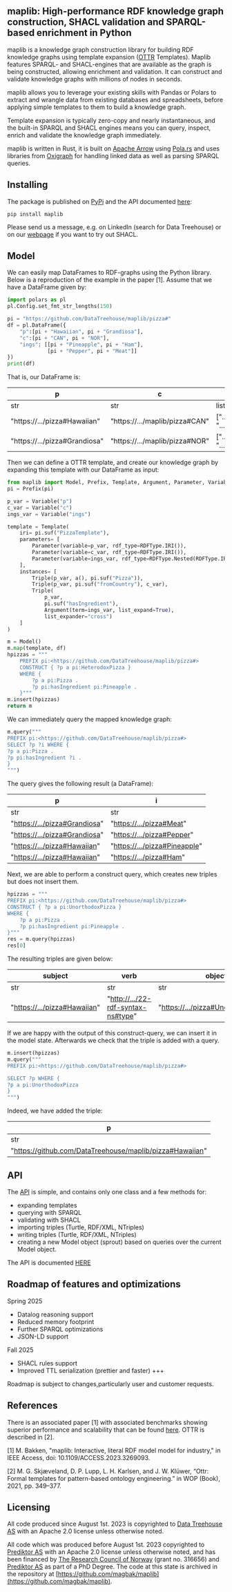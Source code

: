 ## maplib: High-performance RDF knowledge graph construction, SHACL validation and SPARQL-based enrichment in Python
maplib is a knowledge graph construction library for building RDF knowledge graphs using template expansion ([OTTR](https://ottr.xyz/) Templates). Maplib features SPARQL- and SHACL-engines that are available as the graph is being constructed, allowing enrichment and validation. It can construct and validate knowledge graphs with millions of nodes in seconds.

maplib allows you to leverage your existing skills with Pandas or Polars to extract and wrangle data from existing databases and spreadsheets, before applying simple templates to them to build a knowledge graph. 

Template expansion is typically zero-copy and nearly instantaneous, and the built-in SPARQL and SHACL engines means you can query, inspect, enrich and validate the knowledge graph immediately.      

maplib is written in Rust, it is built on [Apache Arrow](https://arrow.apache.org/) using [Pola.rs](https://www.pola.rs/) and uses libraries from [Oxigraph](https://github.com/oxigraph/oxigraph) for handling linked data as well as parsing SPARQL queries.

## Installing
The package is published on [PyPi](https://pypi.org/project/maplib/) and the API documented [here](https://datatreehouse.github.io/maplib/maplib.html):
```shell
pip install maplib
```
Please send us a message, e.g. on LinkedIn (search for Data Treehouse) or on our [webpage](https://www.data-treehouse.com/contact-8) if you want to try out SHACL.  

## Model
We can easily map DataFrames to RDF-graphs using the Python library. Below is a reproduction of the example in the paper [1]. Assume that we have a DataFrame given by: 

```python
import polars as pl
pl.Config.set_fmt_str_lengths(150)

pi = "https://github.com/DataTreehouse/maplib/pizza#"
df = pl.DataFrame({
    "p":[pi + "Hawaiian", pi + "Grandiosa"],
    "c":[pi + "CAN", pi + "NOR"],
    "ings": [[pi + "Pineapple", pi + "Ham"],
             [pi + "Pepper", pi + "Meat"]]
})
print(df)
```
That is, our DataFrame is:

| p                             | c                              | ings                                     |
|-------------------------------|--------------------------------|------------------------------------------|
| str                           | str                            | list[str]                                |
| "https://.../pizza#Hawaiian"  | "https://.../maplib/pizza#CAN" | [".../pizza#Pineapple", ".../pizza#Ham"] |
| "https://.../pizza#Grandiosa" | "https://.../maplib/pizza#NOR" | [".../pizza#Pepper", ".../pizza#Meat"]   |

Then we can define a OTTR template, and create our knowledge graph by expanding this template with our DataFrame as input:
```python
from maplib import Model, Prefix, Template, Argument, Parameter, Variable, RDFType, Triple, a
pi = Prefix(pi)

p_var = Variable("p")
c_var = Variable("c")
ings_var = Variable("ings")

template = Template(
    iri= pi.suf("PizzaTemplate"),
    parameters= [
        Parameter(variable=p_var, rdf_type=RDFType.IRI()),
        Parameter(variable=c_var, rdf_type=RDFType.IRI()),
        Parameter(variable=ings_var, rdf_type=RDFType.Nested(RDFType.IRI()))
    ],
    instances= [
        Triple(p_var, a(), pi.suf("Pizza")),
        Triple(p_var, pi.suf("fromCountry"), c_var),
        Triple(
            p_var, 
            pi.suf("hasIngredient"), 
            Argument(term=ings_var, list_expand=True), 
            list_expander="cross")
    ]
)

m = Model()
m.map(template, df)
hpizzas = """
    PREFIX pi:<https://github.com/DataTreehouse/maplib/pizza#>
    CONSTRUCT { ?p a pi:HeterodoxPizza } 
    WHERE {
        ?p a pi:Pizza .
        ?p pi:hasIngredient pi:Pineapple .
    }"""
m.insert(hpizzas)
return m
```

We can immediately query the mapped knowledge graph:

```python
m.query("""
PREFIX pi:<https://github.com/DataTreehouse/maplib/pizza#>
SELECT ?p ?i WHERE {
?p a pi:Pizza .
?p pi:hasIngredient ?i .
}
""")
```

The query gives the following result (a DataFrame):

| p                               | i                                     |
|---------------------------------|---------------------------------------|
| str                             | str                                   |
| "<https://.../pizza#Grandiosa>" | "<https://.../pizza#Meat>"      |
| "<https://.../pizza#Grandiosa>" | "<https://.../pizza#Pepper>"    |
| "<https://.../pizza#Hawaiian>"  | "<https://.../pizza#Pineapple>" |
| "<https://.../pizza#Hawaiian>"  | "<https://.../pizza#Ham>"       |

Next, we are able to perform a construct query, which creates new triples but does not insert them. 

```python
hpizzas = """
PREFIX pi:<https://github.com/DataTreehouse/maplib/pizza#>
CONSTRUCT { ?p a pi:UnorthodoxPizza } 
WHERE {
    ?p a pi:Pizza .
    ?p pi:hasIngredient pi:Pineapple .
}"""
res = m.query(hpizzas)
res[0]
```

The resulting triples are given below:

| subject                        | verb                                 | object                                |
|--------------------------------|--------------------------------------|---------------------------------------|
| str                            | str                                  | str                                   |
| "<https://.../pizza#Hawaiian>" | "<http://.../22-rdf-syntax-ns#type>" | "<https://.../pizza#UnorthodoxPizza>" |

If we are happy with the output of this construct-query, we can insert it in the model state. Afterwards we check that the triple is added with a query.

```python
m.insert(hpizzas)
m.query("""
PREFIX pi:<https://github.com/DataTreehouse/maplib/pizza#>

SELECT ?p WHERE {
?p a pi:UnorthodoxPizza
}
""")
```

Indeed, we have added the triple: 

| p                                                          |
|------------------------------------------------------------|
| str                                                        |
| "<https://github.com/DataTreehouse/maplib/pizza#Hawaiian>" |

## API
The [API](https://datatreehouse.github.io/maplib/maplib.html) is simple, and contains only one class and a few methods for:
- expanding templates
- querying with SPARQL
- validating with SHACL
- importing triples (Turtle, RDF/XML, NTriples)
- writing triples (Turtle, RDF/XML, NTriples)
- creating a new Model object (sprout) based on queries over the current Model object.

The API is documented [HERE](https://datatreehouse.github.io/maplib/maplib.html)

## Roadmap of features and optimizations
Spring 2025
- Datalog reasoning support
- Reduced memory footprint
- Further SPARQL optimizations
- JSON-LD support

Fall 2025
- SHACL rules support
- Improved TTL serialization (prettier and faster)
+++

Roadmap is subject to changes,particularly user and customer requests. 

## References
There is an associated paper [1] with associated benchmarks showing superior performance and scalability that can be found [here](https://ieeexplore.ieee.org/document/10106242). OTTR is described in [2].

[1] M. Bakken, "maplib: Interactive, literal RDF model model for industry," in IEEE Access, doi: 10.1109/ACCESS.2023.3269093.

[2] M. G. Skjæveland, D. P. Lupp, L. H. Karlsen, and J. W. Klüwer, “Ottr: Formal templates for pattern-based ontology engineering.” in WOP (Book),
2021, pp. 349–377.

## Licensing
All code produced since August 1st. 2023 is copyrighted to [Data Treehouse AS](https://www.data-treehouse.com/) with an Apache 2.0 license unless otherwise noted. 

All code which was produced before August 1st. 2023 copyrighted to [Prediktor AS](https://www.prediktor.com/) with an Apache 2.0 license unless otherwise noted, and has been financed by [The Research Council of Norway](https://www.forskningsradet.no/en/) (grant no. 316656) and [Prediktor AS](https://www.prediktor.com/) as part of a PhD Degree. The code at this state is archived in the repository at [https://github.com/magbak/maplib](https://github.com/magbak/maplib).
